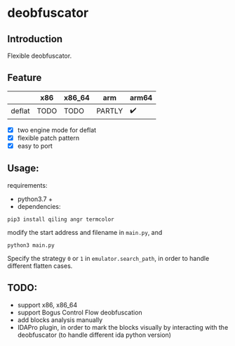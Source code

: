 # deobfuscator

## Introduction

Flexible deobfuscator.

## Feature


|         | x86 | x86_64 | arm | arm64 |
| ------- | --- | ------ | --- | ----- |
| deflat  | TODO | TODO | PARTLY | :heavy_check_mark: |


- [x] two engine mode for deflat
- [x] flexible patch pattern
- [x] easy to port

## Usage:

requirements:
- python3.7 +
- dependencies:
```
pip3 install qiling angr termcolor
```

modify the start address and filename in `main.py`, and 
```
python3 main.py
```

Specify the strategy `0` or `1` in `emulator.search_path`, in order to handle different flatten cases.

## TODO:

- support x86, x86_64 
- support Bogus Control Flow deobfuscation
- add blocks analysis manually
- IDAPro plugin, in order to mark the blocks visually by interacting with the deobfuscator (to handle different ida python version)
